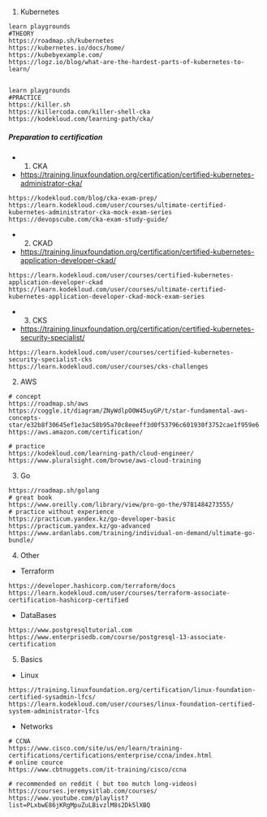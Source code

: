 1. Kubernetes
```
learn playgrounds
#THEORY
https://roadmap.sh/kubernetes
https://kubernetes.io/docs/home/
https://kubebyexample.com/
https://logz.io/blog/what-are-the-hardest-parts-of-kubernetes-to-learn/


learn playgrounds
#PRACTICE
https://killer.sh
https://killercoda.com/killer-shell-cka
https://kodekloud.com/learning-path/cka/
```

##### Preparation to certification
* 1. CKA
* https://training.linuxfoundation.org/certification/certified-kubernetes-administrator-cka/
```
https://kodekloud.com/blog/cka-exam-prep/
https://learn.kodekloud.com/user/courses/ultimate-certified-kubernetes-administrator-cka-mock-exam-series
https://devopscube.com/cka-exam-study-guide/
```
* 2. CKAD
* https://training.linuxfoundation.org/certification/certified-kubernetes-application-developer-ckad/
```
https://learn.kodekloud.com/user/courses/certified-kubernetes-application-developer-ckad
https://learn.kodekloud.com/user/courses/ultimate-certified-kubernetes-application-developer-ckad-mock-exam-series
```
* 3. CKS
* https://training.linuxfoundation.org/certification/certified-kubernetes-security-specialist/
```
https://learn.kodekloud.com/user/courses/certified-kubernetes-security-specialist-cks
https://learn.kodekloud.com/user/courses/cks-challenges
```



2. AWS
```
# concept
https://roadmap.sh/aws
https://coggle.it/diagram/ZNyWdlpO0W45uyGP/t/star-fundamental-aws-concepts-star/e32b8f30645ef1e3ac58b95a70c8eeeff3d0f53796c601930f3752cae1f959e6
https://aws.amazon.com/certification/

# practice
https://kodekloud.com/learning-path/cloud-engineer/
https://www.pluralsight.com/browse/aws-cloud-training

```


3. Go

```
https://roadmap.sh/golang
# great book
https://www.oreilly.com/library/view/pro-go-the/9781484273555/
# practice without experience
https://practicum.yandex.kz/go-developer-basic
https://practicum.yandex.kz/go-advanced
https://www.ardanlabs.com/training/individual-on-demand/ultimate-go-bundle/

```


4. Other
* Terraform
```
https://developer.hashicorp.com/terraform/docs
https://learn.kodekloud.com/user/courses/terraform-associate-certification-hashicorp-certified

```
* DataBases
```
https://www.postgresqltutorial.com
https://www.enterprisedb.com/course/postgresql-13-associate-certification

```


5. Basics

* Linux
```
https://training.linuxfoundation.org/certification/linux-foundation-certified-sysadmin-lfcs/
https://learn.kodekloud.com/user/courses/linux-foundation-certified-system-administrator-lfcs
```
* Networks
```
# CCNA
https://www.cisco.com/site/us/en/learn/training-certifications/certifications/enterprise/ccna/index.html
# online cource
https://www.cbtnuggets.com/it-training/cisco/ccna

# recommended on reddit ( but too mutch long-videos)
https://courses.jeremysitlab.com/courses/
https://www.youtube.com/playlist?list=PLxbwE86jKRgMpuZuLBivzlM8s2Dk5lXBQ
```
